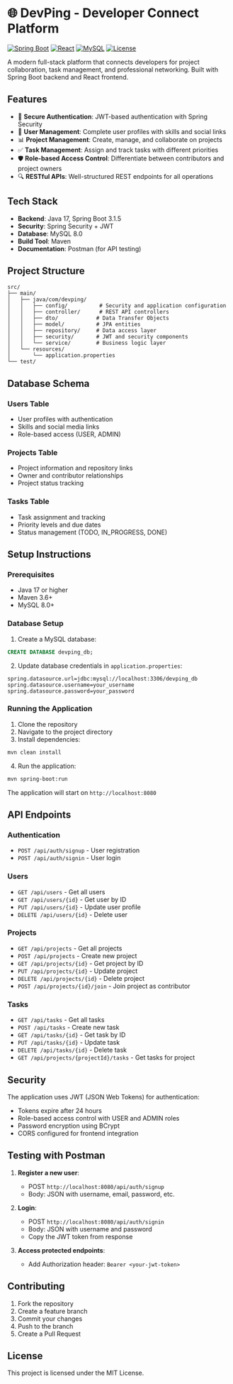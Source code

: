 # 🌐 DevPing - Developer Connect Platform

[![Spring Boot](https://img.shields.io/badge/Spring%20Boot-3.1.5-brightgreen.svg)](https://spring.io/projects/spring-boot)
[![React](https://img.shields.io/badge/React-18.2.0-blue.svg)](https://reactjs.org/)
[![MySQL](https://img.shields.io/badge/MySQL-8.0-orange.svg)](https://www.mysql.com/)
[![License](https://img.shields.io/badge/License-MIT-yellow.svg)](LICENSE)

A modern full-stack platform that connects developers for project collaboration, task management, and professional networking. Built with Spring Boot backend and React frontend.

## Features

- 🔐 **Secure Authentication**: JWT-based authentication with Spring Security
- 👥 **User Management**: Complete user profiles with skills and social links
- 📊 **Project Management**: Create, manage, and collaborate on projects
- ✅ **Task Management**: Assign and track tasks with different priorities
- 🛡️ **Role-based Access Control**: Differentiate between contributors and project owners
- 🔍 **RESTful APIs**: Well-structured REST endpoints for all operations

## Tech Stack

- **Backend**: Java 17, Spring Boot 3.1.5
- **Security**: Spring Security + JWT
- **Database**: MySQL 8.0
- **Build Tool**: Maven
- **Documentation**: Postman (for API testing)

## Project Structure

```
src/
├── main/
│   ├── java/com/devping/
│   │   ├── config/          # Security and application configuration
│   │   ├── controller/      # REST API controllers
│   │   ├── dto/            # Data Transfer Objects
│   │   ├── model/          # JPA entities
│   │   ├── repository/     # Data access layer
│   │   ├── security/       # JWT and security components
│   │   └── service/        # Business logic layer
│   └── resources/
│       └── application.properties
└── test/
```

## Database Schema

### Users Table
- User profiles with authentication
- Skills and social media links
- Role-based access (USER, ADMIN)

### Projects Table
- Project information and repository links
- Owner and contributor relationships
- Project status tracking

### Tasks Table
- Task assignment and tracking
- Priority levels and due dates
- Status management (TODO, IN_PROGRESS, DONE)

## Setup Instructions

### Prerequisites
- Java 17 or higher
- Maven 3.6+
- MySQL 8.0+

### Database Setup
1. Create a MySQL database:
```sql
CREATE DATABASE devping_db;
```

2. Update database credentials in `application.properties`:
```properties
spring.datasource.url=jdbc:mysql://localhost:3306/devping_db
spring.datasource.username=your_username
spring.datasource.password=your_password
```

### Running the Application
1. Clone the repository
2. Navigate to the project directory
3. Install dependencies:
```bash
mvn clean install
```

4. Run the application:
```bash
mvn spring-boot:run
```

The application will start on `http://localhost:8080`

## API Endpoints

### Authentication
- `POST /api/auth/signup` - User registration
- `POST /api/auth/signin` - User login

### Users
- `GET /api/users` - Get all users
- `GET /api/users/{id}` - Get user by ID
- `PUT /api/users/{id}` - Update user profile
- `DELETE /api/users/{id}` - Delete user

### Projects
- `GET /api/projects` - Get all projects
- `POST /api/projects` - Create new project
- `GET /api/projects/{id}` - Get project by ID
- `PUT /api/projects/{id}` - Update project
- `DELETE /api/projects/{id}` - Delete project
- `POST /api/projects/{id}/join` - Join project as contributor

### Tasks
- `GET /api/tasks` - Get all tasks
- `POST /api/tasks` - Create new task
- `GET /api/tasks/{id}` - Get task by ID
- `PUT /api/tasks/{id}` - Update task
- `DELETE /api/tasks/{id}` - Delete task
- `GET /api/projects/{projectId}/tasks` - Get tasks for project

## Security

The application uses JWT (JSON Web Tokens) for authentication:
- Tokens expire after 24 hours
- Role-based access control with USER and ADMIN roles
- Password encryption using BCrypt
- CORS configured for frontend integration

## Testing with Postman

1. **Register a new user**:
   - POST `http://localhost:8080/api/auth/signup`
   - Body: JSON with username, email, password, etc.

2. **Login**:
   - POST `http://localhost:8080/api/auth/signin`
   - Body: JSON with username and password
   - Copy the JWT token from response

3. **Access protected endpoints**:
   - Add Authorization header: `Bearer <your-jwt-token>`

## Contributing

1. Fork the repository
2. Create a feature branch
3. Commit your changes
4. Push to the branch
5. Create a Pull Request

## License

This project is licensed under the MIT License.
